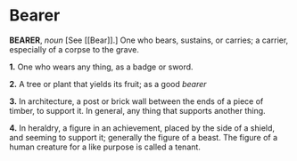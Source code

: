 # Bearer

**BEARER**, _noun_ \[See [[Bear]].\] One who bears, sustains, or carries; a carrier, especially of a corpse to the grave.

**1.** One who wears any thing, as a badge or sword.

**2.** A tree or plant that yields its fruit; as a good _bearer_

**3.** In architecture, a post or brick wall between the ends of a piece of timber, to support it. In general, any thing that supports another thing.

**4.** In heraldry, a figure in an achievement, placed by the side of a shield, and seeming to support it; generally the figure of a beast. The figure of a human creature for a like purpose is called a tenant.